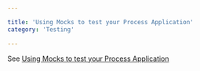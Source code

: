 ```yaml
---

title: 'Using Mocks to test your Process Application'
category: 'Testing'

---
```


See [Using Mocks to test your Process Application](https://app.camunda.com/confluence/display/foxUserGuide/Using+Mocks+to+test+your+Process+Application)